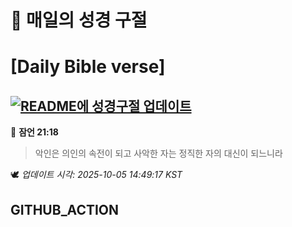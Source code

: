 # 🙏 매일의 성경 구절
# [Daily Bible verse]
## [![README에 성경구절 업데이트](https://github.com/DONGSUKA/first_test/actions/workflows/update-readme-bible.yml/badge.svg)](https://github.com/DONGSUKA/first_test/actions/workflows/update-readme-bible.yml)
<!-- START_BIBLE_VERSE -->
📖 **잠언 21:18**
> 악인은 의인의 속전이 되고 사악한 자는 정직한 자의 대신이 되느니라

🕊️ _업데이트 시각: 2025-10-05 14:49:17 KST_
  <!-- END_BIBLE_VERSE -->
## GITHUB_ACTION
